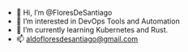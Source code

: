 - 👋 Hi, I’m @FloresDeSantiago
- 👀 I’m interested in DevOps Tools and Automation
- 🌱 I’m currently learning Kubernetes and Rust.
- 📫 aldofloresdesantiago@gmail.com


